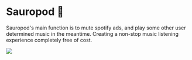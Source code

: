 # Sauropod 🦕
Sauropod's main function is to mute spotify ads, and play some other user determined music in the meantime. Creating a non-stop music listening experience completely free of cost.

![](https://i.ibb.co/YPhXGnT/Logo.png)
